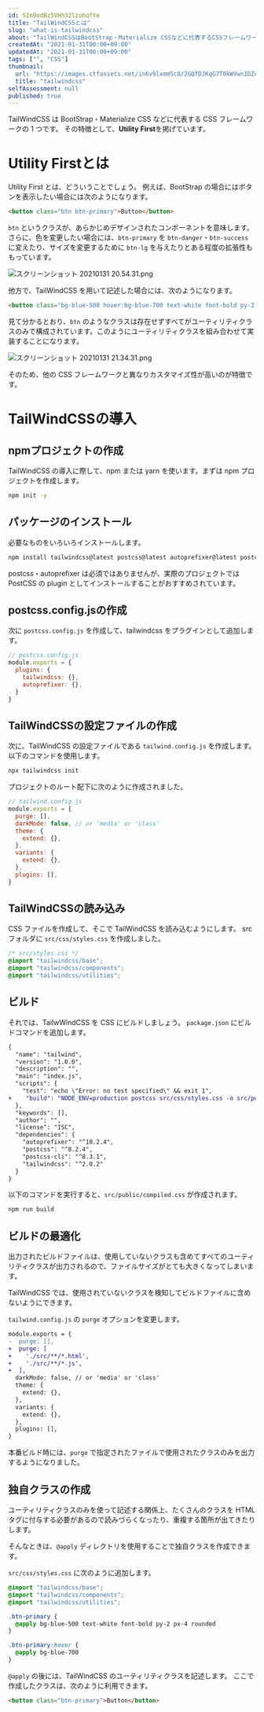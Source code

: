 ```yaml
---
id: 5Im9odBz5VHh32lzohqfYe
title: "TailWindCSSとは"
slug: "what-is-tailwindcss"
about: "TailWindCSSはBootStrap・Materialize CSSなどに代表するCSSフレームワークの一つです。 その特徴として、**Utility First**を掲げています。"
createdAt: "2021-01-31T00:00+09:00"
updatedAt: "2021-01-31T00:00+09:00"
tags: ["", "CSS"]
thumbnail:
  url: "https://images.ctfassets.net/in6v9lxmm5c8/2GQfDJKqG7T0kWVwn1DZeJ/679ebd658ac716ded2dd61bb200e4780/tailwindcss.png"
  title: "tailwindcss"
selfAssessment: null
published: true
---
```

TailWindCSS は BootStrap・Materialize CSS などに代表する CSS フレームワークの 1 つです。
その特徴として、**Utility First**を掲げています。

# Utility Firstとは
Utility First とは、どういうことでしょう。
例えば、BootStrap の場合にはボタンを表示したい場合には次のようになります。

```html
<button class="btn btn-primary">Button</button>
```

`btn` というクラスが、あらかじめデザインされたコンポーネントを意味します。さらに、色を変更したい場合には、`btn-primary` を `btn-danger`・`btn-success` に変えたり、サイズを変更するために `btn-lg` を与えたりとある程度の拡張性ももっています。

![スクリーンショット 20210131 20.54.31.png](https://firebasestorage.googleapis.com/v0/b/app-blog-1ef41.appspot.com/o/articles%2FCF4wKhFELhvA2sbB3yWB%2Fa01f8cc0ba1a9eeacf91f3ff1fdb7a08.png?alt=media&token=4ddb93b2-c3f4-435e-8bf8-e539df3ef801)

他方で、TailWindCSS を用いて記述した場合には、次のようになります。

```html
<button class="bg-blue-500 hover:bg-blue-700 text-white font-bold py-2 px-4 rounded">Button</button>
```

見て分かるとおり、`btn` のようなクラスは存在せずすべてがユーティリティクラスのみで構成されています。このようにユーティリティクラスを組み合わせて実装することになります。

![スクリーンショット 20210131 21.34.31.png](https://firebasestorage.googleapis.com/v0/b/app-blog-1ef41.appspot.com/o/articles%2FCF4wKhFELhvA2sbB3yWB%2Fe1f1d258cfd2f7e1276c371d9630ddf6.png?alt=media&token=c986f603-bf31-43f2-a000-d15c4b05ec9e)

そのため、他の CSS フレームワークと異なりカスタマイズ性が高いのが特徴です。

# TailWindCSSの導入

## npmプロジェクトの作成

TailWindCSS の導入に際して、npm または yarn を使います。まずは npm プロジェクトを作成します。

```sh
npm init -y
```

## パッケージのインストール

必要なものをいろいろインストールします。

```sh
npm install tailwindcss@latest postcss@latest autoprefixer@latest postcss-cli
```

postcss・autoprefixer は必須ではありませんが、実際のプロジェクトでは PostCSS の plugin としてインストールすることがおすすめされています。

## postcss.config.jsの作成

次に `postcss.config.js` を作成して、tailwindcss をプラグインとして追加します。

```js
// postcss.config.js
module.exports = {
  plugins: {
    tailwindcss: {},
    autoprefixer: {},
  }
}
```

## TailWindCSSの設定ファイルの作成

次に、TailWindCSS の設定ファイルである `tailwind.config.js` を作成します。
以下のコマンドを使用します。

```sh
npx tailwindcss init
```

プロジェクトのルート配下に次のように作成されました。

```js
// tailwind.config.js
module.exports = {
  purge: [],
  darkMode: false, // or 'media' or 'class'
  theme: {
    extend: {},
  },
  variants: {
    extend: {},
  },
  plugins: [],
}
```

## TailWindCSSの読み込み

CSS ファイルを作成して、そこで TailWindCSS を読み込むようにします。
src フォルダに `src/css/styles.css` を作成しました。

```css
/* src/styles.css */
@import "tailwindcss/base";
@import "tailwindcss/components";
@import "tailwindcss/utilities";
```

## ビルド

それでは、TailwWindCSS を CSS にビルドしましょう。
`package.json` にビルドコマンドを追加します。

```diff
{
  "name": "tailwind",
  "version": "1.0.0",
  "description": "",
  "main": "index.js",
  "scripts": {
    "test": "echo \"Error: no test specified\" && exit 1",
+    "build": "NODE_ENV=production postcss src/css/styles.css -o src/public/compiled.css"
  },
  "keywords": [],
  "author": "",
  "license": "ISC",
  "dependencies": {
    "autoprefixer": "^10.2.4",
    "postcss": "^8.2.4",
    "postcss-cli": "^8.3.1",
    "tailwindcss": "^2.0.2"
  }
}
```

以下のコマンドを実行すると、`src/public/compiled.css` が作成されます。

```sh
npm run build
```

## ビルドの最適化

出力されたビルドファイルは、使用していないクラスも含めてすべてのユーティリティクラスが出力されるので、ファイルサイズがとても大きくなってしまいます。

TailWindCSS では、使用されていないクラスを検知してビルドファイルに含めないようにできます。

`tailwind.config.js` の `purge` オプションを変更します。

```diff
module.exports = {
-  purge: [],
+  purge: [
+    './src/**/*.html',
+    './src/**/*.js',
+  ],
  darkMode: false, // or 'media' or 'class'
  theme: {
    extend: {},
  },
  variants: {
    extend: {},
  },
  plugins: [],
}
```

本番ビルド時には、`purge` で指定されたファイルで使用されたクラスのみを出力するようになりました。

## 独自クラスの作成

ユーティリティクラスのみを使って記述する関係上、たくさんのクラスを HTML タグに付与する必要があるので読みづらくなったり、重複する箇所が出てきたりします。

そんなときは、`@apply` ディレクトリを使用することで独自クラスを作成できます。

`src/css/styles.css` に次のように追加します。

```css
@import "tailwindcss/base";
@import "tailwindcss/components";
@import "tailwindcss/utilities";

.btn-primary {
  @apply bg-blue-500 text-white font-bold py-2 px-4 rounded
}

.btn-primary:hover {
  @apply bg-blue-700
}
```

`@apply` の後には、TailWindCSS のユーティリティクラスを記述します。
ここで作成したクラスは、次のように利用できます。

```html
<button class="btn-primary">Button</button>
```
